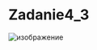 # Zadanie4_3
![изображение](https://user-images.githubusercontent.com/67797785/236633847-fce3fbcb-c3d6-4d97-abaf-a8c666d919d5.png)
